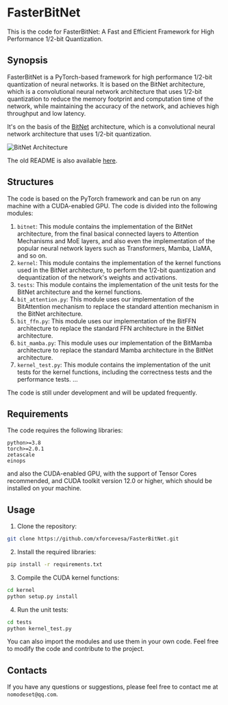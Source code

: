 # FasterBitNet

This is the code for FasterBitNet: A Fast and Efficient Framework for High Performance 1/2-bit Quantization.

## Synopsis

FasterBitNet is a PyTorch-based framework for high performance 1/2-bit quantization of neural networks. It is based on the BitNet architecture, which is a convolutional neural network architecture that uses 1/2-bit quantization to reduce the memory footprint and computation time of the network, while maintaining the accuracy of the network, and achieves high throughput and low latency.

It's on the basis of the [BitNet](https://arxiv.org/abs/1905.09788) architecture, which is a convolutional neural network architecture that uses 1/2-bit quantization.

![BitNet Architecture](bitnet.png)

The old README is also available [here](README_OLD.md).

## Structures

The code is based on the PyTorch framework and can be run on any machine with a CUDA-enabled GPU. The code is divided into the following modules:

1. `bitnet`: This module contains the implementation of the BitNet architecture, from the final basical connected layers to Attention Mechanisms and MoE layers, and also even the implementation of the popular neural network layers such as Transformers, Mamba, LlaMA, and so on.
2. `kernel`: This module contains the implementation of the kernel functions used in the BitNet architecture, to perform the 1/2-bit quantization and dequantization of the network's weights and activations.
3. `tests`: This module contains the implementation of the unit tests for the BitNet architecture and the kernel functions.
4. `bit_attention.py`: This module uses our implementation of the BitAttention mechanism to replace the standard attention mechanism in the BitNet architecture.
5. `bit_ffn.py`: This module uses our implementation of the BitFFN architecture to replace the standard FFN architecture in the BitNet architecture.
6. `bit_mamba.py`: This module uses our implementation of the BitMamba architecture to replace the standard Mamba architecture in the BitNet architecture.
7. `kernel_test.py`: This module contains the implementation of the unit tests for the kernel functions, including the correctness tests and the performance tests.
...

The code is still under development and will be updated frequently.

## Requirements

The code requires the following libraries:

```requirements
python>=3.8
torch>=2.0.1
zetascale
einops
```

and also the CUDA-enabled GPU, with the support of Tensor Cores recommended, and CUDA toolkit version 12.0 or higher, which should be installed on your machine.

## Usage

1. Clone the repository:
```bash
git clone https://github.com/xforcevesa/FasterBitNet.git
```
2. Install the required libraries:
```bash
pip install -r requirements.txt
```
3. Compile the CUDA kernel functions:
```bash
cd kernel
python setup.py install
```
4. Run the unit tests:
```bash
cd tests
python kernel_test.py
```

You can also import the modules and use them in your own code. Feel free to modify the code and contribute to the project.

## Contacts

If you have any questions or suggestions, please feel free to contact me at ```nomodeset@qq.com```.


